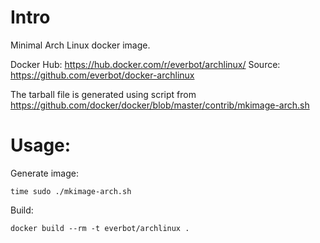 # Intro

Minimal Arch Linux docker image.

Docker Hub: https://hub.docker.com/r/everbot/archlinux/
Source: https://github.com/everbot/docker-archlinux

The tarball file is generated using script from https://github.com/docker/docker/blob/master/contrib/mkimage-arch.sh

# Usage:
Generate image:
```
time sudo ./mkimage-arch.sh
```

Build:
```
docker build --rm -t everbot/archlinux .
```

